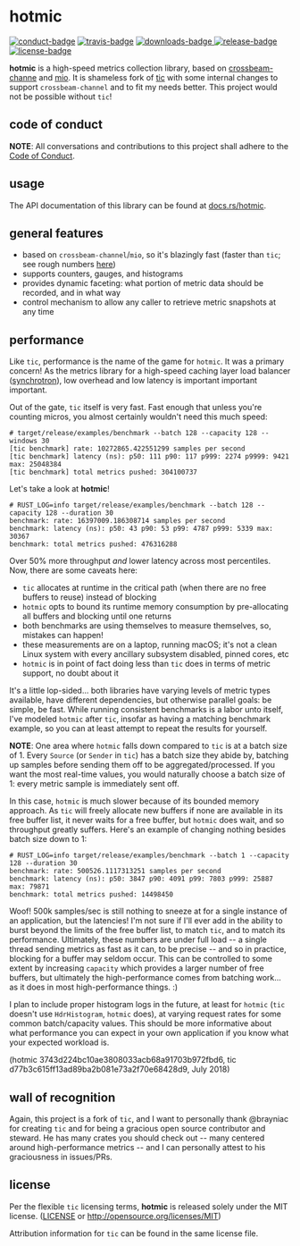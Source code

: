 # hotmic

[![conduct-badge][]][conduct] [![travis-badge][]][travis] [![downloads-badge][] ![release-badge][]][crate] [![license-badge][]](#license)

[conduct-badge]: https://img.shields.io/badge/%E2%9D%A4-code%20of%20conduct-blue.svg
[travis-badge]: https://img.shields.io/travis/nuclearfurnace/hotmic/master.svg
[downloads-badge]: https://img.shields.io/crates/d/hotmic.svg
[release-badge]: https://img.shields.io/crates/v/hotmic.svg
[license-badge]: https://img.shields.io/crates/l/hotmic.svg
[conduct]: https://github.com/nuclearfurnace/hotmic/blob/master/CODE_OF_CONDUCT.md
[travis]: https://travis-ci.org/nuclearfurnace/hotmic
[crate]: https://crates.io/crates/hotmic

__hotmic__ is a high-speed metrics collection library, based on [crossbeam-channe](https://github.com/crossbeam-rs/crossbeam-channel) and [mio](https://github.com/carllerche/mio).  It is shameless fork of [tic](https://github.com/brayniac/tic) with some internal changes to support `crossbeam-channel` and to fit my needs better.  This project would not be possible without `tic`!

## code of conduct

**NOTE**: All conversations and contributions to this project shall adhere to the [Code of Conduct][conduct].

## usage

The API documentation of this library can be found at [docs.rs/hotmic](https://docs.rs/hotmic/).

## general features
- based on `crossbeam-channel`/`mio`, so it's blazingly fast (faster than `tic`; see rough numbers [here](#performance))
- supports counters, gauges, and histograms
- provides dynamic faceting: what portion of metric data should be recorded, and in what way
- control mechanism to allow any caller to retrieve metric snapshots at any time

## performance

Like `tic`, performance is the name of the game for `hotmic`.  It was a primary concern!  As the metrics library for a high-speed caching layer load balancer ([synchrotron](https://github.com/nuclearfurnace/synchrotron)), low overhead and low latency is important important important.

Out of the gate, `tic` itself is very fast.  Fast enough that unless you're counting micros, you almost certainly wouldn't need this much speed:

    # target/release/examples/benchmark --batch 128 --capacity 128 --windows 30
    [tic benchmark] rate: 10272865.422551299 samples per second
    [tic benchmark] latency (ns): p50: 111 p90: 117 p999: 2274 p9999: 9421 max: 25048384
    [tic benchmark] total metrics pushed: 304100737

Let's take a look at __hotmic__!

    # RUST_LOG=info target/release/examples/benchmark --batch 128 --capacity 128 --duration 30
    benchmark: rate: 16397009.186308714 samples per second
    benchmark: latency (ns): p50: 43 p90: 53 p99: 4787 p999: 5339 max: 30367
    benchmark: total metrics pushed: 476316288

Over 50% more throughput _and_ lower latency across most percentiles.  Now, there are some caveats here:

- `tic` allocates at runtime in the critical path (when there are no free buffers to reuse) instead of blocking
- `hotmic` opts to bound its runtime memory consumption by pre-allocating all buffers and blocking until one returns
- both benchmarks are using themselves to measure themselves, so, mistakes can happen!
- these measurements are on a laptop, running macOS; it's not a clean Linux system with every ancillary subsystem disabled, pinned cores, etc
- `hotmic` is in point of fact doing less than `tic` does in terms of metric support, no doubt about it

It's a little lop-sided... both libraries have varying levels of metric types available, have different dependencies, but otherwise parallel goals: be simple, be fast.  While running consistent benchmarks is a labor unto itself, I've modeled `hotmic` after `tic`, insofar as having a matching benchmark example, so you can at least attempt to repeat the results for yourself.

__NOTE__: One area where `hotmic` falls down compared to `tic` is at a batch size of 1.  Every `Source` (or `Sender` in `tic`) has a batch size they abide by, batching up samples before sending them off to be aggregated/processed.  If you want the most real-time values, you would naturally choose a batch size of 1: every metric sample is immediately sent off.

In this case, `hotmic` is much slower because of its bounded memory approach.  As `tic` will freely allocate new buffers if none are available in its free buffer list, it never waits for a free buffer, but `hotmic` does wait, and so throughput greatly suffers.  Here's an example of changing nothing besides batch size down to 1:

    # RUST_LOG=info target/release/examples/benchmark --batch 1 --capacity 128 --duration 30
    benchmark: rate: 500526.1117313251 samples per second
    benchmark: latency (ns): p50: 3847 p90: 4091 p99: 7803 p999: 25887 max: 79871
    benchmark: total metrics pushed: 14498450

Woof!  500k samples/sec is still nothing to sneeze at for a single instance of an application, but the latencies!  I'm not sure if I'll ever add in the ability to burst beyond the limits of the free buffer list, to match `tic`, and to match its performance.  Ultimately, these numbers are under full load -- a single thread sending metrics as fast as it can, to be precise -- and so in practice, blocking for a buffer may seldom occur.  This can be controlled to some extent by increasing `capacity` which provides a larger number of free buffers, but ultimately the high-performance comes from batching work... as it does in most high-performance things. :)

I plan to include proper histogram logs in the future, at least for `hotmic` (`tic` doesn't use `HdrHistogram`, `hotmic` does), at varying request rates for some common batch/capacity values.  This should be more informative about what performance you can expect in your own application if you know what your expected workload is.

(hotmic 3743d224bc10ae3808033acb68a91703b972fbd6, tic d77b3c615ff13ad89ba2b081e73a2f70e68428d9, July 2018)

## wall of recognition

Again, this project is a fork of `tic`, and I want to personally thank @brayniac for creating `tic` and for being a gracious open source contributor and steward.  He has many crates you should check out -- many centered around high-performance metrics -- and I can personally attest to his graciousness in issues/PRs.

## license

Per the flexible `tic` licensing terms, __hotmic__ is released solely under the MIT license. ([LICENSE](LICENSE) or http://opensource.org/licenses/MIT)

Attribution information for `tic` can be found in the same license file.
